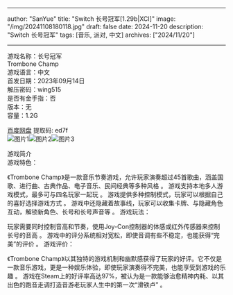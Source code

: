 
---
author: "SanYue"
title: "Switch 长号冠军[1.29b|XCI]"
image: "/img/20241108180118.jpg"
draft: false
date: 2024-11-20
description: "Switch 长号冠军"
tags: [音乐, 派对, 中文]
archives: ["2024/11/20"]

---

游戏名称：长号冠军   
Trombone Champ    
游戏语言：中文  
首发日期：2023年09月14日  
解压密码：wing515  
是否有金手指：否  
版本：无   
容量：1.2G

[百度网盘](https//pan.baidu.com/s/1-6T9u3f5j7mVi2fDjldcuQ) 提取码: ed7f  
![图片1](/img/70881e.jpg)![图片2](/img/37939a.jpg)![图片3](/img/490c29.jpg)  

游戏简介  
游戏特色：

《Trombone Champ》是一款音乐节奏游戏，允许玩家演奏超过45首歌曲，涵盖国歌、进行曲、古典作品、电子音乐、民间经典等多种风格
。
游戏支持本地多人游戏模式，最多可与四名玩家一起玩
。
游戏提供多种控制模式，玩家可以根据自己的喜好选择游戏方式
。
游戏中还隐藏着故事线，玩家可以收集卡牌、与隐藏角色互动，解锁新角色、长号和长号声音等
。
游戏玩法：

玩家需要同时控制音高和节奏，使用Joy-Con控制器的体感或红外传感器来控制长号的音高
。
游戏中的评分系统相对宽松，即使音调有些不稳定，也能获得“完美”的评价
。
游戏评价：

《Trombone Champ》以其独特的游戏机制和幽默感获得了玩家的好评。它不仅是一款音乐游戏，更是一种娱乐体验，即使玩家演奏得不完美，也能享受到游戏的乐趣
。
游戏在Steam上的好评率高达97%，被认为是一款能够治愈精神内耗、以其出色的跑音走调打造音游老玩家人生中的第一次“滑铁卢”
。
